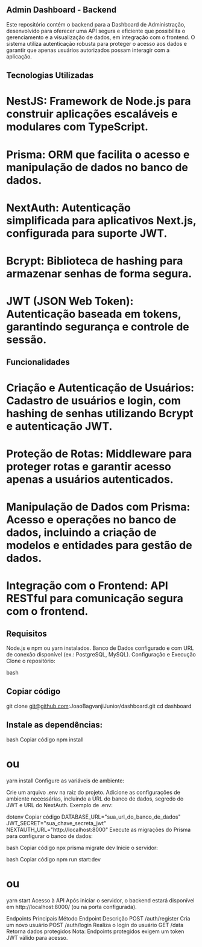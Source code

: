 ## Admin Dashboard - Backend
Este repositório contém o backend para a Dashboard de Administração, desenvolvido para oferecer uma API segura e eficiente que possibilita o gerenciamento e a visualização de dados, em integração com o frontend. O sistema utiliza autenticação robusta para proteger o acesso aos dados e garantir que apenas usuários autorizados possam interagir com a aplicação.

## Tecnologias Utilizadas
# NestJS: Framework de Node.js para construir aplicações escaláveis e modulares com TypeScript.
# Prisma: ORM que facilita o acesso e manipulação de dados no banco de dados.
# NextAuth: Autenticação simplificada para aplicativos Next.js, configurada para suporte JWT.
# Bcrypt: Biblioteca de hashing para armazenar senhas de forma segura.
# JWT (JSON Web Token): Autenticação baseada em tokens, garantindo segurança e controle de sessão.

## Funcionalidades
# Criação e Autenticação de Usuários: Cadastro de usuários e login, com hashing de senhas utilizando Bcrypt e autenticação JWT.
# Proteção de Rotas: Middleware para proteger rotas e garantir acesso apenas a usuários autenticados.
# Manipulação de Dados com Prisma: Acesso e operações no banco de dados, incluindo a criação de modelos e entidades para gestão de dados.
# Integração com o Frontend: API RESTful para comunicação segura com o frontend.

## Requisitos
Node.js e npm ou yarn instalados.
Banco de Dados configurado e com URL de conexão disponível (ex.: PostgreSQL, MySQL).
Configuração e Execução
Clone o repositório:

bash
## Copiar código
git clone git@github.com:JoaoBagvanjiJunior/dashboard.git
cd dashboard
## Instale as dependências:

bash
Copiar código
npm install
# ou
yarn install
Configure as variáveis de ambiente:

Crie um arquivo .env na raiz do projeto.
Adicione as configurações de ambiente necessárias, incluindo a URL do banco de dados, segredo do JWT e URL do NextAuth.
Exemplo de .env:

dotenv
Copiar código
DATABASE_URL="sua_url_do_banco_de_dados"
JWT_SECRET="sua_chave_secreta_jwt"
NEXTAUTH_URL="http://localhost:8000"
Execute as migrações do Prisma para configurar o banco de dados:

bash
Copiar código
npx prisma migrate dev
Inicie o servidor:

bash
Copiar código
npm run start:dev
# ou
yarn start
Acesso à API
Após iniciar o servidor, o backend estará disponível em http://localhost:8000/ (ou na porta configurada).

Endpoints Principais
Método	Endpoint	Descrição
POST	/auth/register	Cria um novo usuário
POST	/auth/login	Realiza o login do usuário
GET	/data	Retorna dados protegidos
Nota: Endpoints protegidos exigem um token JWT válido para acesso.
